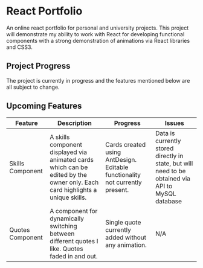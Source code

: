 # React Portfolio

An online react portfolio for personal and university projects. This project will demonstrate my ability to work with React for developing functional components with a strong demonstration of animations via React libraries and CSS3.

## Project Progress
The project is currently in progress and the features mentioned below are all subject to change. 

## Upcoming Features

| Feature | Description | Progress | Issues |
|---------|-------------|----------|---------|
| Skills Component | A skills component displayed via animated cards which can be edited by the owner only. Each card highlights a unique skills. | Cards created using AntDesign. Editable functionality not currently present. | Data is currently stored directly in state, but will need to be obtained via API to MySQL database |
| Quotes Component | A component for dynamically switching between different quotes I like. Quotes faded in and out. | Single quote currently added without any animation. | N/A |
